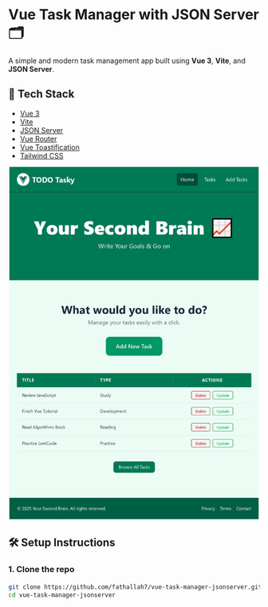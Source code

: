 # Vue Task Manager with JSON Server 🗂️

A simple and modern task management app built using **Vue 3**, **Vite**, and **JSON Server**.

## 🔧 Tech Stack

- [Vue 3](https://vuejs.org/) 
- [Vite](https://vitejs.dev/)
- [JSON Server](https://github.com/typicode/json-server) 
- [Vue Router](https://router.vuejs.org/)
- [Vue Toastification](https://vue-toastification.maronato.dev/)
- [Tailwind CSS](https://tailwindcss.com/)

<!-- ![My Image](/src/assets/demo.jpg) -->
<p align="center">
<img src="/src/assets/demo.jpg" alt="App Screenshot" width="500" />
</p>


## 🛠️ Setup Instructions

### 1. Clone the repo

```bash
git clone https://github.com/fathallah7/vue-task-manager-jsonserver.git
cd vue-task-manager-jsonserver
